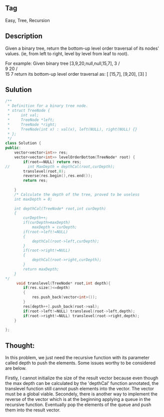 ## Tag
Easy, Tree, Recursion
## Description 
Given a binary tree, return the bottom-up level order traversal of its nodes' values. (ie, from left to right, level by level from leaf to root).

For example:
Given binary tree [3,9,20,null,null,15,7],
    3
   / \
  9  20
    /  \
   15   7
return its bottom-up level order traversal as:
[
  [15,7],
  [9,20],
  [3]
]
## Sulution
```C++
/**
 * Definition for a binary tree node.
 * struct TreeNode {
 *     int val;
 *     TreeNode *left;
 *     TreeNode *right;
 *     TreeNode(int x) : val(x), left(NULL), right(NULL) {}
 * };
 */
class Solution {
public:
    vector<vector<int>> res;
    vector<vector<int>> levelOrderBottom(TreeNode* root) {
        if(root==NULL) return res;
//        int MaxDepth = depthCal(root,curDepth);
        translevel(root,0);
        reverse(res.begin(),res.end());
        return res;
        
    }
    /* Calculate the depth of the tree, proved to be useless
    int maxDepth = 0;
    
    int depthCal(TreeNode* root,int curDepth)
    {
        curDepth++;
        if(curDepth>maxDepth)
            maxDepth = curDepth;
        if(root->left!=NULL)
        {
            depthCal(root->left,curDepth);
        }
        if(root->right!=NULL)
        {
            depthCal(root->right,curDepth);
        }
        return maxDepth;
    }
*/
     void translevel(TreeNode* root,int depth){
        if(res.size()<=depth) 
        {
            res.push_back(vector<int>());
        }
        res[depth++].push_back(root->val);
        if(root->left!=NULL) translevel(root->left,depth);
        if(root->right!=NULL) translevel(root->right,depth);
    }
    
};
```

## Thought:
In this problem, we just need the recursive function with its parameter called depth to push the elements. Some issues worthy to be considered are below. 

Firstly, I cannot initialize the size of the result vector because even though the max depth can be calculated by the 'depthCal' function annotated, the translevel function still cannot push elements into the vector. The vector must be a global viable.
Secondely, there is another way to implement the reverse of the vector which is at the beginning applying a queue in the recursive function. Eventually pop the elements of the queue and push them into the result vector.

